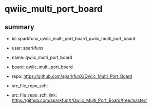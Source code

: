 # qwiic_multi_port_board
 
## summary 
* id: sparkfunx_qwiic_multi_port_board_qwiic_multi_port_board
* user: sparkfunx
* name: qwiic_multi_port_board
* board: qwiic_multi_port_board
* repo: https://github.com/sparkfunX/Qwiic_Multi_Port_Board



* src_file_repo_sch: 
* src_file_repo_sch_link: https://github.com/sparkfunX/Qwiic_Multi_Port_Board/tree/master/




